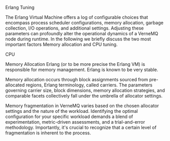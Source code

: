 Erlang Tuning

The Erlang Virtual Machine offers a log of configurable choices that encompass process scheduler configurations, 
memory allocation, garbage collection, I/O operations, and additional settings. Adjusting these parameters can profoundly alter 
the operational dynamics of a VerneMQ node during runtime. In the following we briefly discuss the two most important factors Memory allocation 
and CPU tuning.

CPU

Memory Allocation
Erlang (or to be more precise the Erlang VM) is responsible for memory management. Erlang is known to be very stable. 

Memory allocation occurs through block assignments sourced from pre-allocated regions, Erlang terminology, called carriers. 
The parameters governing carrier size, block dimensions, memory allocation strategies, and comparable facets collectively fall 
under the umbrella of allocator settings.

Memory fragmentation in VerneMQ varies based on the chosen allocator settings and the nature of the workload. Identifying the optimal 
configuration for your specific workload demands a blend of experimentation, metric-driven assessments, 
and a trial-and-error methodology. 
Importantly, it's crucial to recognize that a certain level of fragmentation is inherent to the process.

